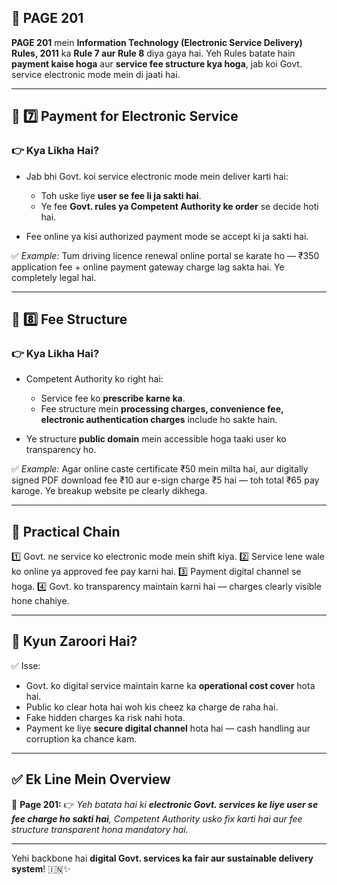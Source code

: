 ## 📄 **PAGE 201**

**PAGE 201** mein **Information Technology (Electronic Service Delivery) Rules, 2011** ka **Rule 7 aur Rule 8** diya gaya hai.
Yeh Rules batate hain **payment kaise hoga** aur **service fee structure kya hoga**, jab koi Govt. service electronic mode mein di jaati hai.

---

## 🔹 **7️⃣ Payment for Electronic Service**

### 👉 Kya Likha Hai?

* Jab bhi Govt. koi service electronic mode mein deliver karti hai:

  * Toh uske liye **user se fee li ja sakti hai**.
  * Ye fee **Govt. rules ya Competent Authority ke order** se decide hoti hai.
* Fee online ya kisi authorized payment mode se accept ki ja sakti hai.

✅ *Example:* Tum driving licence renewal online portal se karate ho — ₹350 application fee + online payment gateway charge lag sakta hai. Ye completely legal hai.

---

## 🔹 **8️⃣ Fee Structure**

### 👉 Kya Likha Hai?

* Competent Authority ko right hai:

  * Service fee ko **prescribe karne ka**.
  * Fee structure mein **processing charges, convenience fee, electronic authentication charges** include ho sakte hain.
* Ye structure **public domain** mein accessible hoga taaki user ko transparency ho.

✅ *Example:* Agar online caste certificate ₹50 mein milta hai, aur digitally signed PDF download fee ₹10 aur e-sign charge ₹5 hai — toh total ₹65 pay karoge.
Ye breakup website pe clearly dikhega.

---

## 🧩 **Practical Chain**

1️⃣ Govt. ne service ko electronic mode mein shift kiya.
2️⃣ Service lene wale ko online ya approved fee pay karni hai.
3️⃣ Payment digital channel se hoga.
4️⃣ Govt. ko transparency maintain karni hai — charges clearly visible hone chahiye.

---

## 🔹 **Kyun Zaroori Hai?**

✅ Isse:

* Govt. ko digital service maintain karne ka **operational cost cover** hota hai.
* Public ko clear hota hai woh kis cheez ka charge de raha hai.
* Fake hidden charges ka risk nahi hota.
* Payment ke liye **secure digital channel** hota hai — cash handling aur corruption ka chance kam.

---

## ✅ **Ek Line Mein Overview**

📌 **Page 201:**
👉 *Yeh batata hai ki **electronic Govt. services ke liye user se fee charge ho sakti hai**, Competent Authority usko fix karti hai aur fee structure transparent hona mandatory hai.*

---

Yehi backbone hai **digital Govt. services ka fair aur sustainable delivery system**! 🇮🇳✨
